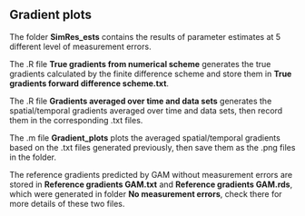 ## Gradient plots ##

The folder **SimRes_ests** contains the results of parameter estimates at 5 different level of measurement errors.

The .R file **True gradients from numerical scheme** generates the true gradients calculated by the finite difference scheme and store them in **True gradients forward difference scheme.txt**. 

The .R file **Gradients averaged over time and data sets** generates the spatial/temporal gradients averaged over time and data sets, then record them in the corresponding .txt files.

The .m file **Gradient_plots** plots the averaged spatial/temporal gradients based on the .txt files generated previously, then save them as the .png files in the folder.

The reference gradients predicted by GAM without measurement errors are stored in **Reference gradients GAM.txt** and **Reference gradients GAM.rds**, which were generated in folder **No measurement errors**, check there for more details of these two files.
